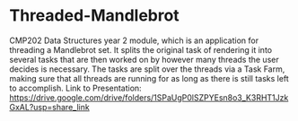 # Threaded-Mandlebrot
CMP202 Data Structures year 2 module, which is an application for threading a Mandlebrot set. It splits the original task of rendering it into several tasks that are then worked on by however many threads the user decides is necessary. The tasks are split over the threads via a Task Farm, making sure that all threads are running for as long as there is still tasks left to accomplish. Link to Presentation: https://drive.google.com/drive/folders/1SPaUgP0lSZPYEsn8o3_K3RHT1JzkGxAL?usp=share_link
